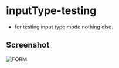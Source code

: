 # inputType-testing

- for testing input type mode nothing else.

## Screenshot

![FORM](https://i.ibb.co/1Zj5FFh/screencapture-127-0-0-1-5500-2023-10-03-13-14-00.png)
